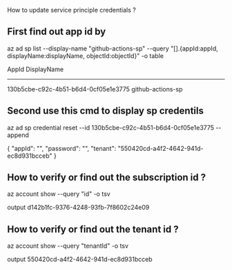 How to update service principle credentials ? 

First find out app id by 
----------------------------------------------------------------------------

az ad sp list --display-name "github-actions-sp" --query "[].{appId:appId, displayName:displayName, objectId:objectId}" -o table

AppId                                 DisplayName
------------------------------------  -----------------
130b5cbe-c92c-4b51-b6d4-0cf05e1e3775  github-actions-sp

Second use this cmd to display sp credentils 
----------------------------------------------------------------------------

az ad sp credential reset --id 130b5cbe-c92c-4b51-b6d4-0cf05e1e3775 --append

{
  "appId": "",
  "password": "",
  "tenant": "550420cd-a4f2-4642-941d-ec8d931bcceb"
}


How to verify or find out the subscription id ? 
----------------------------------------------------------------------------
az account show --query "id" -o tsv

output
d142b1fc-9376-4248-93fb-7f8602c24e09

How to verify or find out the tenant id ? 
----------------------------------------------------------------------------
 az account show --query "tenantId" -o tsv

output
550420cd-a4f2-4642-941d-ec8d931bcceb
